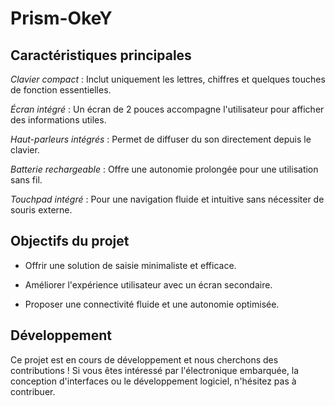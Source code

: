 # Prism-OkeY

## Caractéristiques principales

*Clavier compact* : Inclut uniquement les lettres, chiffres et quelques touches de fonction essentielles.

*Écran intégré* : Un écran de 2 pouces accompagne l'utilisateur pour afficher des informations utiles.

*Haut-parleurs intégrés* : Permet de diffuser du son directement depuis le clavier.

*Batterie rechargeable* : Offre une autonomie prolongée pour une utilisation sans fil.

*Touchpad intégré* : Pour une navigation fluide et intuitive sans nécessiter de souris externe.

## Objectifs du projet

- Offrir une solution de saisie minimaliste et efficace.

- Améliorer l'expérience utilisateur avec un écran secondaire.

- Proposer une connectivité fluide et une autonomie optimisée.

## Développement

Ce projet est en cours de développement et nous cherchons des contributions ! Si vous êtes intéressé par l'électronique embarquée, la conception d'interfaces ou le développement logiciel, n'hésitez pas à contribuer.
